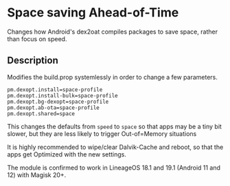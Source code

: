 # Space saving Ahead-of-Time

Changes how Android's dex2oat compiles packages to save space, rather than focus on speed.

## Description

Modifies the build.prop systemlessly in order to change a few parameters.

````
pm.dexopt.install=space-profile
pm.dexopt.install-bulk=space-profile
pm.dexopt.bg-dexopt=space-profile
pm.dexopt.ab-ota=space-profile
pm.dexopt.shared=space
````

This changes the defaults from <code>speed</code> to <code>space</code> so that apps may be a tiny bit slower, but they are less likely to trigger Out-of=Memory situations

It is highly recommended to wipe/clear Dalvik-Cache and reboot, so that the apps get Optimized with the new settings.


The module is confirmed to work in LineageOS 18.1 and 19.1 (Android 11 and 12) with Magisk 20+.

